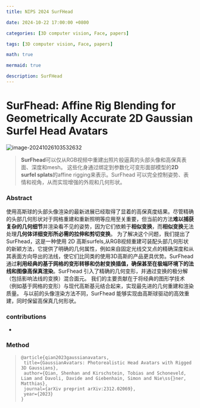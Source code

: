```yaml
---
title: NIPS 2024 SurFHead

date: 2024-10-22 17:00:00 +0800

categories: [3D computer vision, Face, papers]

tags: [3D computer vision, Face, papers]

math: true

mermaid: true

description: SurFHead
---
```


# SurFhead: Affine Rig Blending for Geometrically Accurate 2D Gaussian Surfel Head Avatars

![image-20241026103532632](D:\Github\caimingshuo.github.io\imgs\3dv\3dv9\result_SurFhead.png)

> **SurFhead**可以仅从RGB视频中重建出照片般逼真的头部头像和高保真表面、深度和mesh。 这些化身通过绑定到参数化可变形面部模型的**2D surfel splats**的affine rigging来表示。SurFhead 可以完全控制姿势、表情和视角，从而实现增强的外观和几何形状。

### Abstract

使用高斯球的头部头像渲染的最新进展已经取得了显着的高保真度结果。尽管精确的头部几何形状对于网格重建和重新照明等应用至关重要，但当前的方法**难以捕获复杂的几何细节**并渲染看不见的姿势，因为它们依赖于**相似变换**，而**相似变换**无法处理**几何体详细变形所必需的拉伸和剪切变换**。 为了解决这个问题，我们提出了 SurFhead，这是一种使用 2D 高斯surfels,从RGB视频重建可装配头部几何形状的新颖方法，它提供了明确的几何属性，例如来自固定光线交叉点的精确深度和从其表面方向导出的法线，使它们比同类的使用3D高斯的产品更具优势。SurFhead通过**利用经典的基于网格的变形转移和仿射变换插值，确保甚至在极端环境下的法线和图像高保真渲染**。SurFhead 引入了精确的几何变形，并通过变换的极分解（包括影响法线的变换）混合面元。 我们的主要贡献在于将经典的图形学技术（例如基于网格的变形）与现代高斯基元结合起来，实现最先进的几何重建和渲染质量。 与以前的头像渲染方法不同，SurFhead 能够实现由高斯球驱动的高效重建，同时保留高保真几何形状。

### contributions

* 

### Method





>```
>@article{qian2023gaussianavatars,
>  title={GaussianAvatars: Photorealistic Head Avatars with Rigged 3D Gaussians},
>  author={Qian, Shenhan and Kirschstein, Tobias and Schoneveld, Liam and Davoli, Davide and Giebenhain, Simon and Nie\ss{}ner, Matthias},
>  journal={arXiv preprint arXiv:2312.02069},
>  year={2023}
>}
>```























